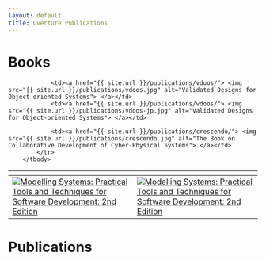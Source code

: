 ```yaml
---
layout: default
title: Overture Publications
---
```

# Books

<table>
        <thead>
            <tr>
                <th></th>
                <th></th>
            </tr>
        </thead>
        <tbody>
            <tr>
                <td><a href="{{ site.url }}/publications/ms2/"> <img src="{{ site.url }}/publications/ms2.jpg" alt="Modelling Systems: Practical Tools and Techniques for Software Development: 2nd Edition"> </a></td>
				<td><a href="{{ site.url }}/publications/ms2/"> <img src="{{ site.url }}/publications/ms2-jp.jpg" alt="Modelling Systems: Practical Tools and Techniques for Software Development: 2nd Edition"> </a></td>
 
				<td><a href="{{ site.url }}/publications/vdoos/"> <img src="{{ site.url }}/publications/vdoos.jpg" alt="Validated Designs for Object-oriented Systems"> </a></td>
				<td><a href="{{ site.url }}/publications/vdoos/"> <img src="{{ site.url }}/publications/vdoos-jp.jpg" alt="Validated Designs for Object-oriented Systems"> </a></td>
				
				<td><a href="{{ site.url }}/publications/crescendo/"> <img src="{{ site.url }}/publications/crescendo.jpg" alt="The Book on Collaborative Development of Cyber-Physical Systems"> </a></td>
            </tr>
        </tbody>
</table>


# Publications



<script src="http://bibbase.org/show?bib=http://lausdahl.github.io/overturetool.github.io/contributors/overtureweb.bib&jsonp=1"></script> 




